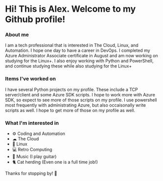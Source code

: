 # Hi! This is Alex. Welcome to my Github profile!

### About me

I am a tech professional that is interested in The Cloud, Linux, and Automation. I hope one day to have a career in DevOps.
I completed my Azure Administrator Associate certificate in August and am now working on studying for the Linux+.
I also enjoy working with Python and PowerShell, and continue studying these while also studying for the Linux+

### Items I've worked on

I have several Python projects on my profile. These include a TCP server/client and some Azure SDK scripts.
I hope to work more with Azure SDK, so expect to see more of those scripts on my profile.
I use powershell most frequently with administrating Azure, but also occaisonally write scripts as well.
I hope to get more of those on my profile as well.

### What I'm interested in
* ⚙ Coding and Automation
* ☁ The Cloud
* 🐧 Linux
* 💻 Retro Computing
* 🎸 Music (I play guitar)
* 🐈 Cat herding (Even one is a full time job!)

Thanks for stopping by! 👋

